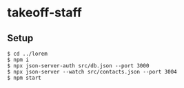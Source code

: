 # takeoff-staff
## Setup

```
$ cd ../lorem
$ npm i
$ npx json-server-auth src/db.json --port 3000
$ npx json-server --watch src/contacts.json --port 3004
$ npm start
```
